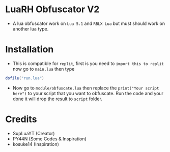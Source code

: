 # LuaRH Obfuscator V2
- A lua obfuscator work on `Lua 5.1` and `RBLX Lua` but must should work on another lua type.

# Installation
- This is compatible for `replit`, first is you need to `import this to replit` now go to `main.lua` then type
```lua
dofile("run.lua")
```
- Now go to `module/obfuscate.lua` then replace the `print("Your script here")` to your script that you want to obfuscate. Run the code and your done it will drop the result to `script` folder.

# Credits
- SupLuaYT (Creator)
- PY44N (Some Codes & Inspiration)
- kosuke14 (Inspiration)
